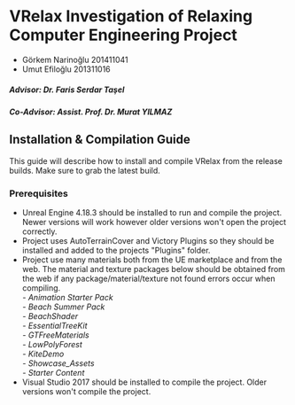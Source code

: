 # VRelax Investigation of Relaxing Computer Engineering Project

* Görkem Narinoğlu 201411041
* Umut Efiloğlu 201311016

##### Advisor: Dr. Faris Serdar Taşel
##### Co-Advisor: Assist. Prof. Dr. Murat YILMAZ

## Installation & Compilation Guide
This guide will describe how to install and compile VRelax from the release builds. Make sure to grab the latest build.

### Prerequisites
* Unreal Engine 4.18.3 should be installed to run and compile the project. Newer versions will work however older versions won't open the project correctly.
* Project uses AutoTerrainCover and Victory Plugins so they should be installed and added to the projects "Plugins" folder.
* Project use many materials both from the UE marketplace and from the web. The material and texture packages below should be obtained from the web if any package/material/texture not found errors occur when compiling.   
_- Animation Starter Pack_     
_- Beach Summer Pack_   
_- BeachShader_   
_- EssentialTreeKit_   
_- GTFreeMaterials_   
_- LowPolyForest_   
_- KiteDemo_   
_- Showcase_Assets_   
_- Starter Content_   
* Visual Studio 2017 should be installed to compile the project. Older versions won't compile the project.
